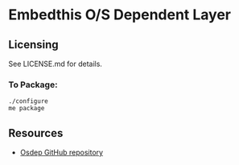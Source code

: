 Embedthis O/S Dependent Layer
===

Licensing
---
See LICENSE.md for details.

### To Package:

    ./configure
    me package

Resources
---
  - [Osdep GitHub repository](http://github.com/embedthis/osdep)
